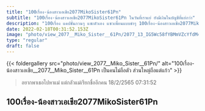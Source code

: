 ```yaml
---
title: "100เรื่อง-น้องสาวเอเชีย2077MikoSister61Pn"
subtitle: "100เรื่อง-น้องสาวเอเชีย2077MikoSister61Pn ในวันที่เราแย่ ยังมีเงินในบัญชีที่แย่กว่า"
description: "100เรื่อง แคปชั่นกวนๆ แซะตัวเอง แซวเพื่อนแบบขำๆ 100เรื่อง-น้องสาวเอเชีย2077MikoSister61Pn 18/2/2565 07:31:52"
date: 2022-02-18T00:31:52.153Z
image: "photo/view_2077__Miko_Sister__61Pn/2077_13_IG5Wc58fYBMmVZcYfdM4.jpg"
type: "regular"
draft: false
---
```


{{< foldergallery src="photo/view_2077__Miko_Sister__61Pn/" alt="100เรื่อง-น้องสาวเอเชีย__2077__Miko_Sister__61Pn เป็นคนไม่ถือตัว ส่วนใหญ่ถือแต่แก้ว" >}}


> อยากพาเธอไปหาแม่ แต่กลัวแม่เรียกชื่ออีกคน 18/2/2565 07:31:52

## 100เรื่อง-น้องสาวเอเชีย2077MikoSister61Pn
